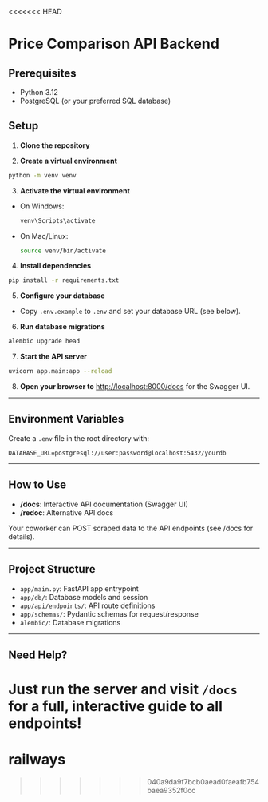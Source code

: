 <<<<<<< HEAD
# Price Comparison API Backend

## Prerequisites
- Python 3.12
- PostgreSQL (or your preferred SQL database)

## Setup

1. **Clone the repository**

2. **Create a virtual environment**
```bash
python -m venv venv
```

3. **Activate the virtual environment**
- On Windows:
  ```bash
  venv\Scripts\activate
  ```
- On Mac/Linux:
  ```bash
  source venv/bin/activate
  ```

4. **Install dependencies**
```bash
pip install -r requirements.txt
```

5. **Configure your database**
- Copy `.env.example` to `.env` and set your database URL (see below).

6. **Run database migrations**
```bash
alembic upgrade head
```

7. **Start the API server**
```bash
uvicorn app.main:app --reload
```

8. **Open your browser to** [http://localhost:8000/docs](http://localhost:8000/docs) for the Swagger UI.

---

## Environment Variables
Create a `.env` file in the root directory with:
```
DATABASE_URL=postgresql://user:password@localhost:5432/yourdb
```

---

## How to Use
- **/docs**: Interactive API documentation (Swagger UI)
- **/redoc**: Alternative API docs

Your coworker can POST scraped data to the API endpoints (see /docs for details).

---

## Project Structure
- `app/main.py`: FastAPI app entrypoint
- `app/db/`: Database models and session
- `app/api/endpoints/`: API route definitions
- `app/schemas/`: Pydantic schemas for request/response
- `alembic/`: Database migrations

---

## Need Help?
Just run the server and visit `/docs` for a full, interactive guide to all endpoints!
=======
# railways
>>>>>>> 040a9da9f7bcb0aead0faeafb754baea9352f0cc
